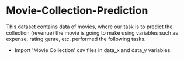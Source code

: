 # Movie-Collection-Prediction

This dataset contains data of movies, where our task is to predict the collection (revenue) the movie is going to make using variables such as expense, rating genre, etc. performed the following tasks.
* Import 'Movie Collection' csv files in data_x and data_y variables.
